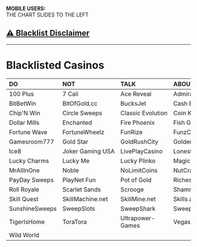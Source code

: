 **MOBILE USERS:**  
THE CHART SLIDES TO THE LEFT  
## [⚠️ Blacklist Disclaimer](https://www.reddit.com/r/CasinoFreebies/wiki/blacklisted_casinos/disclaimer)  

---

# Blacklisted Casinos 

|**DO**|**NOT**|**TALK**|**ABOUT**|**THESE**|**CASINOS**|
|:-|:-|:-|:-|:-|:-|
|100&nbsp;Plus|7&nbsp;Cali|Ace&nbsp;Reveal|Admiral|Betcoin&#46;social|BigCashSweeps|
|BitBetWin|BitOfGold&#46;cc|BucksJet|Cash&nbsp;Bridge|Casino&nbsp;Royale|Chicago&nbsp;Sweeps|
|Chip'N&nbsp;Win|Circle&nbsp;Sweeps|Classic&nbsp;Evolution|Coin&nbsp;Keeper|CoinsBucks|CosmoSlots|
|Dollar&nbsp;Mills|Enchanted|Fire&nbsp;Phoenix|Fish&nbsp;Glory|Flamingo7|Fortune&nbsp;Slots|
|Fortune&nbsp;Wave|FortuneWheelz|FunRize|FunzCity|FunzPoints|Galaxy&nbsp;World|
|Gamesroom777|Gold&nbsp;Star|GoldRushCity|Golden&nbsp;Dragon|Golden&nbsp;Reel|Golden&nbsp;Treasure|
|Ice8|Joker&nbsp;Gaming&nbsp;USA|LivePlayCasino|Lonestar&#46;pro|Lucky&nbsp;6|Lucky&nbsp;777|
|Lucky&nbsp;Charms|Lucky&nbsp;Me|Lucky&nbsp;Plinko|Magic&nbsp;City|Mega&nbsp;Win|Moozi|
|MrAllInOne|Noble|NoLimitCoins|NutCracker|one-slots&#46;top|Paradise|
|PayDay&nbsp;Sweeps|PlayNet&nbsp;Fun|Pot&nbsp;of&nbsp;Gold|Riches&nbsp;Flow|River&nbsp;Dragon|Riversweeps|
|Roll&nbsp;Royale|Scarlet&nbsp;Sands|Scrooge|Shamrock&nbsp;Games|SidePot&#46;us|Sixty6|
|Skill&nbsp;Quest|SkillMachine&#46;net|SkillMine&#46;net|Skills&nbsp;and&nbsp;Slots|Sky&nbsp;Sweeps|Stackr|
|SunshineSweeps|SweepSlots|SweepShark|Sweepstakes&#46;mobi|TaoFortune|Threelz|
|TigerIsHome|ToraTora|Ultrapower-Games|Vegas&nbsp;X|VPower|WebSweeps|
|Wild&nbsp;World|